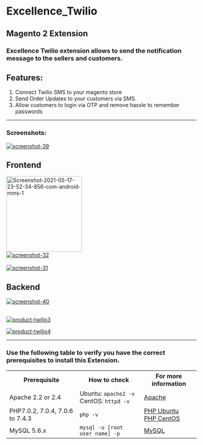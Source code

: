 # Excellence_Twilio
## Magento 2 Extension

### Excellence Twilio extension allows to send the notification message to the sellers and customers.

## Features:
1. Connect Twilio SMS to your magento store
2. Send Order Updates to your customers via SMS.
3. Allow customers to login via OTP and remove hassle to remember passwords

******************************************************************************************************
### Screenshots:
<a href="https://ibb.co/0rSRnv7"><img src="https://i.ibb.co/XtgrWMQ/screenshot-39.png" alt="screenshot-39" border="0"></a>
## Frontend
<a href="https://ibb.co/5cv7Ypk"><img src="https://i.ibb.co/NYp41Dr/Screenshot-2021-05-17-23-52-34-856-com-android-mms-1.jpg" alt="Screenshot-2021-05-17-23-52-34-856-com-android-mms-1" border="0" height="200"></a><br/>
<a href="https://ibb.co/r6RB3zc"><img src="https://i.ibb.co/0MR0K6F/screenshot-32.png" alt="screenshot-32" border="0"></a><br/><br/>
<a href="https://ibb.co/CbjRCDF"><img src="https://i.ibb.co/5rQbpwV/screenshot-31.png" alt="screenshot-31" border="0"></a>
## Backend
<a href="https://ibb.co/cJbPL9p"><img src="https://i.ibb.co/tBZSX6N/screenshot-40.png" alt="screenshot-40" border="0"></a><br /><a target='_blank' href='https://imgbb.com/'><br />

<a href="https://ibb.co/Mk5mZrk"><img src="https://i.ibb.co/23YTWx3/product-twilio3.png" alt="product-twilio3" border="0"></a><br/>

<a href="https://ibb.co/f28fLWQ"><img src="https://i.ibb.co/vHspRWD/product-twilio4.png" alt="product-twilio4" border="0"></a>
___________________________________________________________________________________________________

### Use the following table to verify you have the correct prerequisites to install this Extension.
<table>
	<tbody>
		<tr>
			<th>Prerequisite</th>
			<th>How to check</th>
			<th>For more information</th>
		</tr>
	<tr>
		<td>Apache 2.2 or 2.4</td>
		<td>Ubuntu: <code>apache2 -v</code><br>
		CentOS: <code>httpd -v</code></td>
		<td><a href="https://devdocs.magento.com/guides/v2.2/install-gde/prereq/apache.html">Apache</a></td>
	</tr>
	<tr>
		<td>PHP7.0.2, 7.0.4, 7.0.6 to 7.4.3</td>
		<td><code>php -v</code></td>
		<td><a href="http://devdocs.magento.com/guides/v2.2/install-gde/prereq/php-ubuntu.html">PHP Ubuntu</a><br><a href="http://devdocs.magento.com/guides/v2.2/install-gde/prereq/php-centos.html">PHP CentOS</a></td>
	</tr>
	<tr><td>MySQL 5.6.x</td>
	<td><code>mysql -u [root user name] -p</code></td>
	<td><a href="http://devdocs.magento.com/guides/v2.2/install-gde/prereq/mysql.html">MySQL</a></td>
	</tr>
</tbody>
</table>
